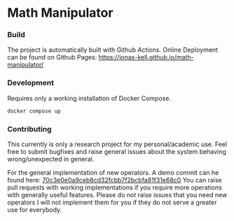 # Math Manipulator

### Build

The project is automatically built with Github Actions.
Online Deployment can be found on Github Pages: https://jonas-kell.github.io/math-manipulator/

### Development

Requires only a working installation of Docker Compose.

```sh
docker compose up
```

### Contributing

This currently is only a research project for my personal/academic use.
Feel free to submit bugfixes and raise general issues about the system behaving wrong/unexpected in general.

For the general implementation of new operators. A demo commit can he found here: [70c3e0e0a9ceb8cd32fcbb7f2bcbfa81f31e68c0](https://github.com/jonas-kell/math-manipulator/commit/70c3e0e0a9ceb8cd32fcbb7f2bcbfa81f31e68c0)
You can raise pull requests with working implementations if you require more operations with generally useful features.
Please do not raise issues that you need new operators I will not implement them for you if they do not serve a greater use for everybody.
